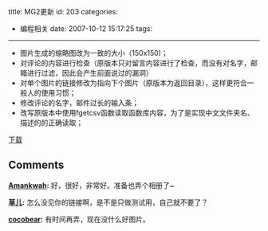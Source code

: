 title: MG2更新
id: 203
categories:
  - 编程相关
date: 2007-10-12 15:17:25
tags:
---

*   图片生成的缩略图改为一致的大小（150x150)；
*   对评论的内容进行检查（原版本只对留言内容进行了检查，而没有对名字，邮箱进行过滤，因此会产生前面说过的漏洞）
*   对单个图片的链接修改为指向下个图片（原版本为返回目录），这样更符合一般人的使用习惯；
*   修改评论的名字，邮件过长的输入条；
*   改写原版本中使用fgetcsv函数读取函数库内容，为了是实现中文文件夹名、描述的的正确读取；

[下载](http://cocobear.github.io/code/tar/album0.1.tar.gz)
## Comments

**[Amankwah](#1958 "2007-10-12 15:38:08"):** 好，很好，非常好。准备也弄个相册了~

**[草儿](#2021 "2007-10-18 11:27:37"):** 怎么没见你的链接啊，是不是只做测试用，自己就不要了？

**[cocobear](#2023 "2007-10-18 13:21:16"):** 有时间再弄，现在没什么好图片。

